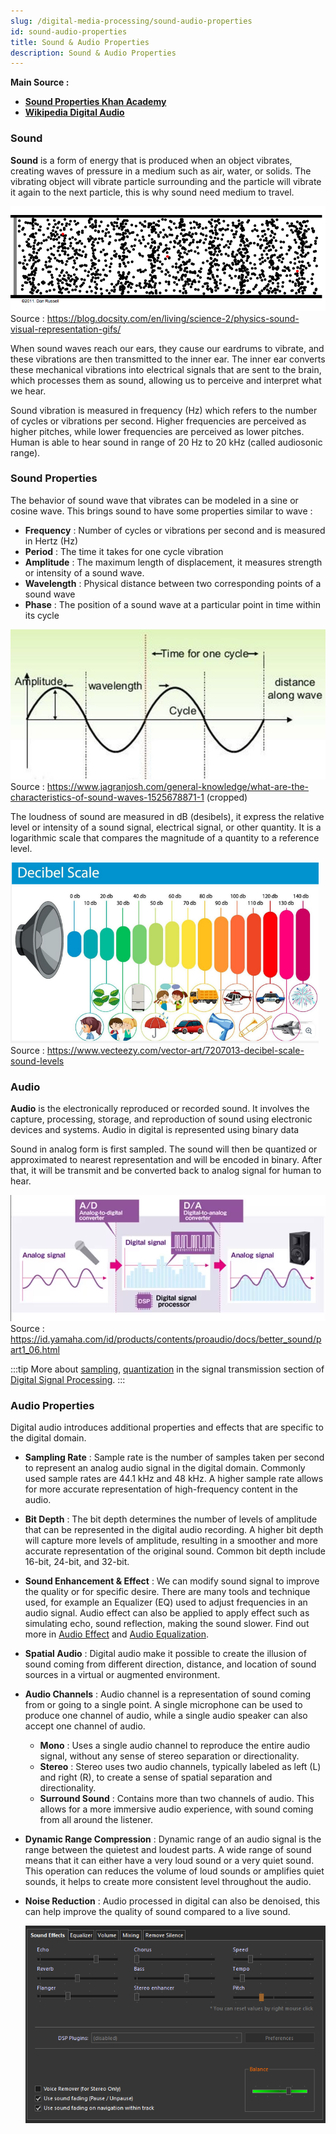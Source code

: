 ```yaml
---
slug: /digital-media-processing/sound-audio-properties
id: sound-audio-properties
title: Sound & Audio Properties
description: Sound & Audio Properties
---
```


**Main Source :**

- **[Sound Properties Khan Academy](https://youtu.be/-_xZZt99MzY)**
- **[Wikipedia Digital Audio](https://en.wikipedia.org/wiki/Digital_audio)**

### Sound

**Sound** is a form of energy that is produced when an object vibrates, creating waves of pressure in a medium such as air, water, or solids. The vibrating object will vibrate particle surrounding and the particle will vibrate it again to the next particle, this is why sound need medium to travel.

![A chain vibrate of a bunch of particle](./sound-vibration.gif)  
Source : https://blog.docsity.com/en/living/science-2/physics-sound-visual-representation-gifs/

When sound waves reach our ears, they cause our eardrums to vibrate, and these vibrations are then transmitted to the inner ear. The inner ear converts these mechanical vibrations into electrical signals that are sent to the brain, which processes them as sound, allowing us to perceive and interpret what we hear.

Sound vibration is measured in frequency (Hz) which refers to the number of cycles or vibrations per second. Higher frequencies are perceived as higher pitches, while lower frequencies are perceived as lower pitches. Human is able to hear sound in range of 20 Hz to 20 kHz (called audiosonic range).

### Sound Properties

The behavior of sound wave that vibrates can be modeled in a sine or cosine wave. This brings sound to have some properties similar to wave :

- **Frequency** : Number of cycles or vibrations per second and is measured in Hertz (Hz)
- **Period** : The time it takes for one cycle vibration
- **Amplitude** : The maximum length of displacement, it measures strength or intensity of a sound wave.
- **Wavelength** : Physical distance between two corresponding points of a sound wave
- **Phase** : The position of a sound wave at a particular point in time within its cycle

![Properties of sound](./sound-properties.jpg)  
Source : https://www.jagranjosh.com/general-knowledge/what-are-the-characteristics-of-sound-waves-1525678871-1 (cropped)

The loudness of sound are measured in dB (desibels), it express the relative level or intensity of a sound signal, electrical signal, or other quantity. It is a logarithmic scale that compares the magnitude of a quantity to a reference level.

![Decibel scale, with 0 dB is silence with the highest 140 dB is fireworks sound](./db-scale.png)  
Source : https://www.vecteezy.com/vector-art/7207013-decibel-scale-sound-levels

### Audio

**Audio** is the electronically reproduced or recorded sound. It involves the capture, processing, storage, and reproduction of sound using electronic devices and systems. Audio in digital is represented using binary data

Sound in analog form is first sampled. The sound will then be quantized or approximated to nearest representation and will be encoded in binary. After that, it will be transmit and be converted back to analog signal for human to hear.

![Analog signal is converted to digital with binary data and converted back to analog for human to hear](./digital-audio.png)  
Source : https://id.yamaha.com/id/products/contents/proaudio/docs/better_sound/part1_06.html

:::tip
More about [sampling](/digital-signal-processing/sampling), [quantization](/digital-signal-processing/quantization) in the signal transmission section of [Digital Signal Processing](/digital-signal-processing).
:::

### Audio Properties

Digital audio introduces additional properties and effects that are specific to the digital domain.

- **Sampling Rate** : Sample rate is the number of samples taken per second to represent an analog audio signal in the digital domain. Commonly used sample rates are 44.1 kHz and 48 kHz. A higher sample rate allows for more accurate representation of high-frequency content in the audio.

- **Bit Depth** : The bit depth determines the number of levels of amplitude that can be represented in the digital audio recording. A higher bit depth will capture more levels of amplitude, resulting in a smoother and more accurate representation of the original sound. Common bit depth include 16-bit, 24-bit, and 32-bit.

- **Sound Enhancement & Effect** : We can modify sound signal to improve the quality or for specific desire. There are many tools and technique used, for example an Equalizer (EQ) used to adjust frequencies in an audio signal. Audio effect can also be applied to apply effect such as simulating echo, sound reflection, making the sound slower. Find out more in [Audio Effect](/digital-media-processing/audio-effects) and [Audio Equalization](/digital-media-processing/audio-equalization).

- **Spatial Audio** : Digital audio make it possible to create the illusion of sound coming from different direction, distance, and location of sound sources in a virtual or augmented environment.

- **Audio Channels** : Audio channel is a representation of sound coming from or going to a single point. A single microphone can be used to produce one channel of audio, while a single audio speaker can also accept one channel of audio.

  - **Mono** : Uses a single audio channel to reproduce the entire audio signal, without any sense of stereo separation or directionality.
  - **Stereo** : Stereo uses two audio channels, typically labeled as left (L) and right (R), to create a sense of spatial separation and directionality.
  - **Surround Sound** : Contains more than two channels of audio. This allows for a more immersive audio experience, with sound coming from all around the listener.

- **Dynamic Range Compression** : Dynamic range of an audio signal is the range between the quietest and loudest parts. A wide range of sound means that it can either have a very loud sound or a very quiet sound. This operation can reduces the volume of loud sounds or amplifies quiet sounds, it helps to create more consistent level throughout the audio.

- **Noise Reduction** : Audio processed in digital can also be denoised, this can help improve the quality of sound compared to a live sound.

  ![An audio player that provides audio editing](./audio-properties.png)
